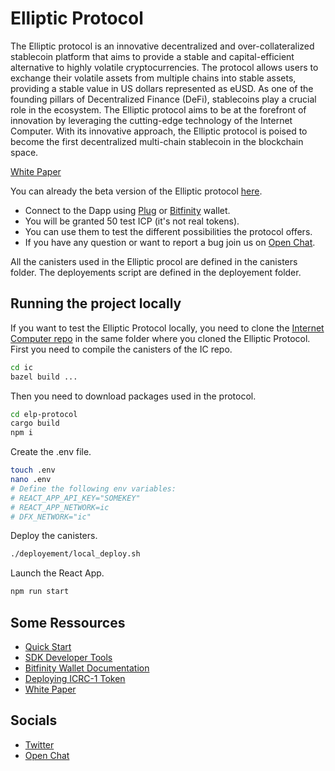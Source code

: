 
# Elliptic Protocol

 The Elliptic protocol is an innovative decentralized and over-collateralized stablecoin platform that aims to provide a stable and capital-efficient alternative to highly volatile cryptocurrencies. The protocol allows users to exchange their volatile assets from multiple chains into stable assets, providing a stable value in US dollars represented as eUSD. As one of the founding pillars of Decentralized Finance (DeFi), stablecoins play a crucial role in the ecosystem. The Elliptic protocol aims to be at the forefront of innovation by leveraging the cutting-edge technology of the Internet Computer. With its innovative approach, the Elliptic protocol is poised to become the first decentralized multi-chain stablecoin in the blockchain space.

[White Paper](https://t6mee-lqaaa-aaaam-abica-cai.ic0.app/elliptic_dao_whitepaper.pdf)

You can already the beta version of the Elliptic protocol [here](https://t6mee-lqaaa-aaaam-abica-cai.ic0.app/).
- Connect to the Dapp using [Plug](https://chrome.google.com/webstore/detail/plug/cfbfdhimifdmdehjmkdobpcjfefblkjm) or [Bitfinity](https://chrome.google.com/webstore/detail/bitfinity-wallet/jnldfbidonfeldmalbflbmlebbipcnle) wallet.
- You will be granted 50 test ICP (it's not real tokens). 
- You can use them to test the different possibilities the protocol offers.
- If you have any question or want to report a bug join us on [Open Chat](https://oc.app/5gnc5-giaaa-aaaar-alooa-cai/?code=ef8c8f73321e5721).

All the canisters used in the Elliptic procol are defined in the canisters folder. The deployements script are defined in the deployement folder.

## Running the project locally

If you want to test the Elliptic Protocol locally, you need to clone the [Internet Computer repo](https://github.com/dfinity/ic) in the same folder where you cloned the Elliptic Protocol. First you need to compile the canisters of the IC repo.

```bash
cd ic
bazel build ...
```
Then you need to download packages used in the protocol.
```bash
cd elp-protocol
cargo build
npm i
```
Create the .env file.
```bash
touch .env
nano .env
# Define the following env variables:
# REACT_APP_API_KEY="SOMEKEY"
# REACT_APP_NETWORK=ic
# DFX_NETWORK="ic"
```
Deploy the canisters.
```bash
./deployement/local_deploy.sh
```
Launch the React App.
```bash
npm run start
```

## Some Ressources
- [Quick Start](https://internetcomputer.org/docs/current/developer-docs/quickstart/hello10mins)
- [SDK Developer Tools](https://internetcomputer.org/docs/current/developer-docs/build/install-upgrade-remove)
- [Bitfinity Wallet Documentation](https://infinityswap-docs-wallet.web.app/docs/wallet)
- [Deploying ICRC-1 Token](https://internetcomputer.org/docs/current/developer-docs/integrations/icrc-1/deploy-new-token)
- [White Paper](https://t6mee-lqaaa-aaaam-abica-cai.ic0.app/elliptic_dao_whitepaper.pdf)
  
## Socials
- [Twitter](https://twitter.com/elliptic_dao)
- [Open Chat](https://oc.app/5gnc5-giaaa-aaaar-alooa-cai/?code=ef8c8f73321e5721)

<!-- kill $(lsof -t -i:8080) -->
<!-- killall dfx replica -->